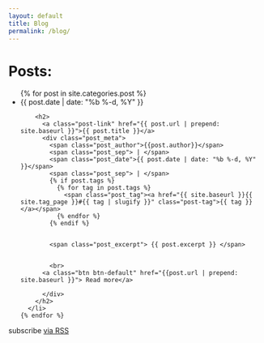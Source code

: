 ```yaml
---
layout: default
title: Blog
permalink: /blog/
---
```


<div class="home">

  <h1 class="page-heading">Posts:</h1>

  <ul class="post-list">
    {% for post in site.categories.post %}
      <li>
        <span class="post-meta">{{ post.date | date: "%b %-d, %Y" }}</span>

        <h2>
          <a class="post-link" href="{{ post.url | prepend: site.baseurl }}">{{ post.title }}</a>
          <div class="post_meta">
            <span class="post_author">{{post.author}}</span>
            <span class="post_sep"> | </span>
            <span class="post_date">{{ post.date | date: "%b %-d, %Y" }}</span>
            <span class="post_sep"> | </span>
            {% if post.tags %}
              {% for tag in post.tags %}
                <span class="post_tag"><a href="{{ site.baseurl }}{{ site.tag_page }}#{{ tag | slugify }}" class="post-tag">{{ tag }}</a></span>
              {% endfor %}
            {% endif %}


            <span class="post_excerpt"> {{ post.excerpt }} </span>


            <br>
          <a class="btn btn-default" href="{{post.url | prepend: site.baseurl }}"> Read more</a>

          </div>
        </h2>
      </li>
    {% endfor %}
  </ul>

  <p class="rss-subscribe">subscribe <a href="{{ "/feed.xml" | prepend: site.baseurl }}">via RSS</a></p>

</div>
